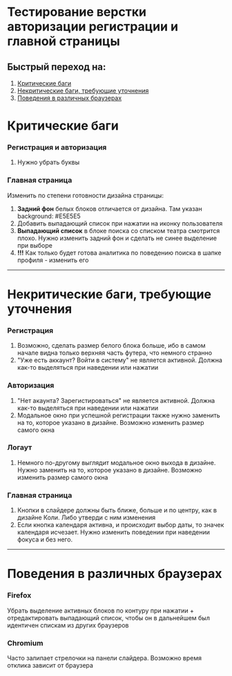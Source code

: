 # Тестирование верстки авторизации регистрации и главной страницы

## Быстрый переход на:
1. [Критические баги](#критические-баги)
2. [Некритические баги, требующие уточнения](#некритические-баги-требующие-уточнения)
3. [Поведения в различных браузерах](#поведения-в-различных-браузерах)

# Критические баги

### Регистрация и авторизация
1. Нужно убрать буквы

### Главная страница
Изменить по степени готовности дизайна страницы:
1. **Задний фон** белых блоков отличается от дизайна. Там указан background: #E5E5E5
2.  Добавить выпадающий список при нажатии на иконку пользователя
3. **Выпадающий список** в блоке поиска со списком театра смотрится плохо. Нужно изменить задний фон и сделать не синее выделение при выборе
4. **!!!** Как только будет готова аналитика по поведению поиска в шапке профиля - изменить его

---

# Некритические баги, требующие уточнения

### Регистрация
1. Возможно, сделать размер белого блока больше, ибо в самом начале видна только верхняя часть футера, что немного странно
2. "Уже есть аккаунт? Войти в систему" не является активной. Должна как-то выделяться при наведении или нажатии

### Авторизация
1. "Нет акаунта? Зарегистироваться" не является активной. Должна как-то выделяться при наведении или нажатии
2. Модальное окно при успешной регистрации также нужно заменить на то, которое указано в дизайне. Возможно изменить размер самого окна

### Логаут
1. Немного по-другому выглядит модальное окно выхода в дизайне. Нужно заменить на то, которое указано в дизайне. Возможно изменить размер самого окна

### Главная страница
1. Кнопки в слайдере должны быть ближе, больше и по центру, как в дизайне Коли. Либо утверди с ним изменения
2. Если кнопка календаря активна, и происходит выбор даты, то значек календаря исчезает. Нужно изменить поведении при наведении фокуса и без него. 

---

# Поведения в различных браузерах
### Firefox
Убрать выделение активных блоков по контуру при нажатии + отредактировать выпадающий список, чтобы он в дальнейшем был идентичен спискам из других браузеров

### Chromium 

Часто залипает стрелочки на панели слайдера. Возможно время отклика зависит от браузера

